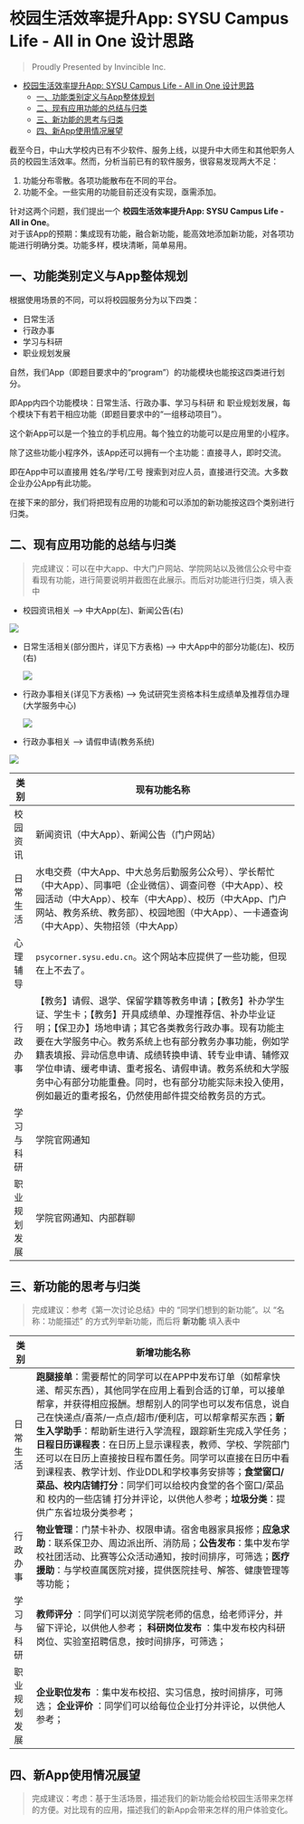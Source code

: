 # 校园生活效率提升App: SYSU Campus Life - All in One 设计思路

> Proudly Presented by Invincible Inc.

- [校园生活效率提升App: SYSU Campus Life - All in One 设计思路](#%e6%a0%a1%e5%9b%ad%e7%94%9f%e6%b4%bb%e6%95%88%e7%8e%87%e6%8f%90%e5%8d%87app-sysu-campus-life---all-in-one-%e8%ae%be%e8%ae%a1%e6%80%9d%e8%b7%af)
  - [一、功能类别定义与App整体规划](#%e4%b8%80%e5%8a%9f%e8%83%bd%e7%b1%bb%e5%88%ab%e5%ae%9a%e4%b9%89%e4%b8%8eapp%e6%95%b4%e4%bd%93%e8%a7%84%e5%88%92)
  - [二、现有应用功能的总结与归类](#%e4%ba%8c%e7%8e%b0%e6%9c%89%e5%ba%94%e7%94%a8%e5%8a%9f%e8%83%bd%e7%9a%84%e6%80%bb%e7%bb%93%e4%b8%8e%e5%bd%92%e7%b1%bb)
  - [三、新功能的思考与归类](#%e4%b8%89%e6%96%b0%e5%8a%9f%e8%83%bd%e7%9a%84%e6%80%9d%e8%80%83%e4%b8%8e%e5%bd%92%e7%b1%bb)
  - [四、新App使用情况展望](#%e5%9b%9b%e6%96%b0app%e4%bd%bf%e7%94%a8%e6%83%85%e5%86%b5%e5%b1%95%e6%9c%9b)

截至今日，中山大学校内已有不少软件、服务上线，以提升中大师生和其他职务人员的校园生活效率。然而，分析当前已有的软件服务，很容易发现两大不足：
1. 功能分布零散。各项功能散布在不同的平台。
2. 功能不全。一些实用的功能目前还没有实现，亟需添加。

针对这两个问题，我们提出一个 __校园生活效率提升App: SYSU Campus Life - All in One__。<br>
对于该App的预期：集成现有功能，融合新功能，能高效地添加新功能，对各项功能进行明确分类。功能多样，模块清晰，简单易用。<br>

## 一、功能类别定义与App整体规划

根据使用场景的不同，可以将校园服务分为以下四类：

- 日常生活
- 行政办事
- 学习与科研
- 职业规划发展

自然，我们App（即题目要求中的“program”）的功能模块也能按这四类进行划分。

即App内四个功能模块：日常生活、行政办事、学习与科研 和 职业规划发展，每个模块下有若干相应功能（即题目要求中的“一组移动项目”）。

这个新App可以是一个独立的手机应用。每个独立的功能可以是应用里的小程序。

除了这些功能小程序外，该App还可以拥有一个主功能：直接寻人，即时交流。

即在App中可以直接用 姓名/学号/工号 搜索到对应人员，直接进行交流。大多数企业办公App有此功能。

在接下来的部分，我们将把现有应用的功能和可以添加的新功能按这四个类别进行归类。

## 二、现有应用功能的总结与归类

> 完成建议：可以在中大app、中大门户网站、学院网站以及微信公众号中查看现有功能，进行简要说明并截图在此展示。而后对功能进行归类，填入表中

- 校园资讯相关 --> 中大App(左)、新闻公告(右)

![](./Images/Part2_1.png)

- 日常生活相关(部分图片，详见下方表格) --> 中大App中的部分功能(左)、校历(右)

  ![](./Images/Part2_2.png)

- 行政办事相关(详见下方表格) --> 免试研究生资格本科生成绩单及推荐信办理(大学服务中心)

  ![](./Images/Part2_3.png)

- 行政办事相关 --> 请假申请(教务系统)

![](./Images/Part2_4.png)

|类别|现有功能名称|
|-|-|
|校园资讯|新闻资讯（中大App）、新闻公告（门户网站）|
|日常生活|水电交费（中大App、中大总务后勤服务公众号）、学长帮忙（中大App）、同事吧（企业微信）、调查问卷（中大App）、校园活动（中大App）、校车（中大App）、校历（中大App、门户网站、教务系统、教务部）、校园地图（中大App）、一卡通查询（中大App）、失物招领（中大App）|
|心理辅导|`psycorner.sysu.edu.cn`。这个网站本应提供了一些功能，但现在上不去了。|
|行政办事|【教务】请假、退学、保留学籍等教务申请；【教务】补办学生证、学生卡；【教务】开具成绩单、办理推荐信、补办毕业证明；【保卫办】场地申请；其它各类教务行政办事。现有功能主要在大学服务中心。教务系统上也有部分教务办事功能，例如学籍表填报、异动信息申请、成绩转换申请、转专业申请、辅修双学位申请、缓考申请、重考报名、请假申请。教务系统和大学服务中心有部分功能重叠。同时，也有部分功能实际未投入使用，例如最近的重考报名，仍然使用邮件提交给教务员的方式。|
|学习与科研|学院官网通知|
|职业规划发展|学院官网通知、内部群聊|

## 三、新功能的思考与归类

> 完成建议：参考《第一次讨论总结》中的 “同学们想到的新功能”。以 “名称：功能描述” 的方式列举新功能，而后将 __新功能__ 填入表中

|类别|新增功能名称|
|-|-|
|日常生活|**跑腿接单**：需要帮忙的同学可以在APP中发布订单（如帮拿快递、帮买东西），其他同学在应用上看到合适的订单，可以接单帮拿，并获得相应报酬。想帮别人的同学也可以发布信息，说自己在快递点/喜茶/一点点/超市/便利店，可以帮拿帮买东西；**新生入学助手**：帮助新生进行入学流程，跟踪新生完成入学任务；**日程日历课程表**：在日历上显示课程表，教师、学校、学院部门还可以在日历上直接按日程布置任务。同学可以直接在日历中看到课程表、教学计划、作业DDL和学校事务安排等；**食堂窗口/菜品、校内店铺打分**：同学们可以给校内食堂的各个窗口/菜品 和 校内的一些店铺 打分并评论，以供他人参考；**垃圾分类**：提供广东省垃圾分类参考；|
|行政办事|**物业管理**：门禁卡补办、权限申请。宿舍电器家具报修；**应急求助**：联系保卫办、周边派出所、消防局；**公告发布**：集中发布学校社团活动、比赛等公众活动通知，按时间排序，可筛选；**医疗援助**：与学校直属医院对接，提供医院挂号、解答、健康管理等等功能；|
|学习与科研| __教师评分__ ：同学们可以浏览学院老师的信息，给老师评分，并留下评论，以供他人参考； __科研岗位发布__ ：集中发布校内科研岗位、实验室招聘信息，按时间排序，可筛选；|
|职业规划发展| __企业职位发布__ ：集中发布校招、实习信息，按时间排序，可筛选； __企业评价__ ：同学们可以给每位企业打分并评论，以供他人参考；|

## 四、新App使用情况展望

> 完成建议：考虑：基于生活场景，描述我们的新功能会给校园生活带来怎样的方便。对比现有的应用，描述我们的新App会带来怎样的用户体验变化。
